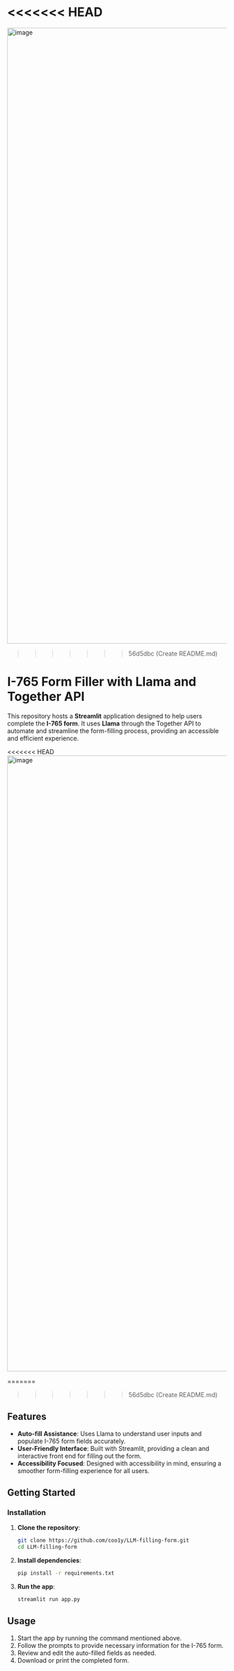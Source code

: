 <<<<<<< HEAD
=======
<img width="1410" alt="image" src="https://github.com/user-attachments/assets/54fc7ab5-92a3-4e66-b4e9-e4adc6c3a657">

>>>>>>> 56d5dbc (Create README.md)
# I-765 Form Filler with Llama and Together API

This repository hosts a **Streamlit** application designed to help users complete the **I-765 form**. It uses **Llama** through the Together API to automate and streamline the form-filling process, providing an accessible and efficient experience.

<<<<<<< HEAD
<img width="1410" alt="image" src="https://github.com/user-attachments/assets/54fc7ab5-92a3-4e66-b4e9-e4adc6c3a657">

=======
>>>>>>> 56d5dbc (Create README.md)
## Features

- **Auto-fill Assistance**: Uses Llama to understand user inputs and populate I-765 form fields accurately.
- **User-Friendly Interface**: Built with Streamlit, providing a clean and interactive front end for filling out the form.
- **Accessibility Focused**: Designed with accessibility in mind, ensuring a smoother form-filling experience for all users.

## Getting Started

### Installation

1. **Clone the repository**:
   ```bash
   git clone https://github.com/coo1y/LLM-filling-form.git
   cd LLM-filling-form
   ```

2. **Install dependencies**:
   ```bash
   pip install -r requirements.txt
   ```

3. **Run the app**:
   ```bash
   streamlit run app.py
   ```

## Usage
1. Start the app by running the command mentioned above.
2. Follow the prompts to provide necessary information for the I-765 form.
3. Review and edit the auto-filled fields as needed.
4. Download or print the completed form.
